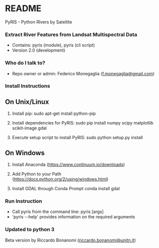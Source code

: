 # README #

PyRIS - Python RIvers by Satellite

### Extract River Features from Landsat Multispectral Data ###

* Contains: pyris (module), pyris (cli script)
* Version 2.0 (development)

### Who do I talk to? ###

* Repo owner or admin: Federico Monegaglia (f.monegaglia@gmail.com)

### Install Instructions ###

On Unix/Linux
-------------

1) Install pip:
     sudo apt-get install python-pip

2) Install dependencies for PyRIS:
     sudo pip install numpy scipy matplotlib scikit-image gdal

3) Execute setup script to install PyRIS:
     sudo python setup.py install

On Windows
----------

1) Install Anaconda (https://www.continuum.io/downloads)

2) Add Python to your Path (https://docs.python.org/2/using/windows.html)

3) Install GDAL through Conda Prompt
       conda install gdal

### Run Instruction ###
* Call pyris from the command line:
      pyris [args]
* 'pyris --help' provides information on the required arguments

### Updated to python 3
Beta version by Riccardo Bonanomi (riccardo.bonanomi@unitn.it)
